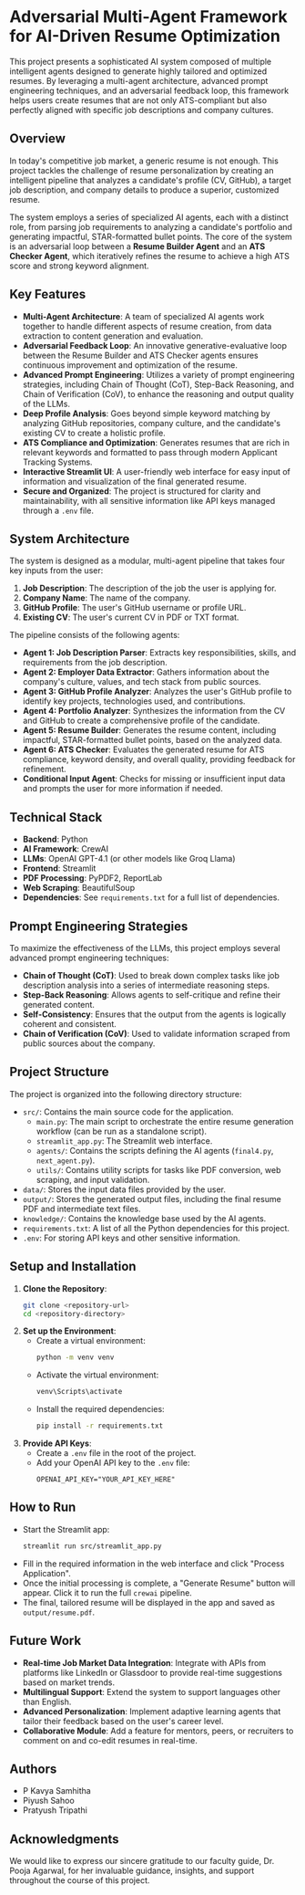 # Adversarial Multi-Agent Framework for AI-Driven Resume Optimization

This project presents a sophisticated AI system composed of multiple intelligent agents designed to generate highly tailored and optimized resumes. By leveraging a multi-agent architecture, advanced prompt engineering techniques, and an adversarial feedback loop, this framework helps users create resumes that are not only ATS-compliant but also perfectly aligned with specific job descriptions and company cultures.

## Overview

In today's competitive job market, a generic resume is not enough. This project tackles the challenge of resume personalization by creating an intelligent pipeline that analyzes a candidate's profile (CV, GitHub), a target job description, and company details to produce a superior, customized resume.

The system employs a series of specialized AI agents, each with a distinct role, from parsing job requirements to analyzing a candidate's portfolio and generating impactful, STAR-formatted bullet points. The core of the system is an adversarial loop between a **Resume Builder Agent** and an **ATS Checker Agent**, which iteratively refines the resume to achieve a high ATS score and strong keyword alignment.

## Key Features

- **Multi-Agent Architecture**: A team of specialized AI agents work together to handle different aspects of resume creation, from data extraction to content generation and evaluation.
- **Adversarial Feedback Loop**: An innovative generative-evaluative loop between the Resume Builder and ATS Checker agents ensures continuous improvement and optimization of the resume.
- **Advanced Prompt Engineering**: Utilizes a variety of prompt engineering strategies, including Chain of Thought (CoT), Step-Back Reasoning, and Chain of Verification (CoV), to enhance the reasoning and output quality of the LLMs.
- **Deep Profile Analysis**: Goes beyond simple keyword matching by analyzing GitHub repositories, company culture, and the candidate's existing CV to create a holistic profile.
- **ATS Compliance and Optimization**: Generates resumes that are rich in relevant keywords and formatted to pass through modern Applicant Tracking Systems.
- **Interactive Streamlit UI**: A user-friendly web interface for easy input of information and visualization of the final generated resume.
- **Secure and Organized**: The project is structured for clarity and maintainability, with all sensitive information like API keys managed through a `.env` file.

## System Architecture

The system is designed as a modular, multi-agent pipeline that takes four key inputs from the user:
1.  **Job Description**: The description of the job the user is applying for.
2.  **Company Name**: The name of the company.
3.  **GitHub Profile**: The user's GitHub username or profile URL.
4.  **Existing CV**: The user's current CV in PDF or TXT format.

The pipeline consists of the following agents:

- **Agent 1: Job Description Parser**: Extracts key responsibilities, skills, and requirements from the job description.
- **Agent 2: Employer Data Extractor**: Gathers information about the company's culture, values, and tech stack from public sources.
- **Agent 3: GitHub Profile Analyzer**: Analyzes the user's GitHub profile to identify key projects, technologies used, and contributions.
- **Agent 4: Portfolio Analyzer**: Synthesizes the information from the CV and GitHub to create a comprehensive profile of the candidate.
- **Agent 5: Resume Builder**: Generates the resume content, including impactful, STAR-formatted bullet points, based on the analyzed data.
- **Agent 6: ATS Checker**: Evaluates the generated resume for ATS compliance, keyword density, and overall quality, providing feedback for refinement.
- **Conditional Input Agent**: Checks for missing or insufficient input data and prompts the user for more information if needed.

## Technical Stack

- **Backend**: Python
- **AI Framework**: CrewAI
- **LLMs**: OpenAI GPT-4.1 (or other models like Groq Llama)
- **Frontend**: Streamlit
- **PDF Processing**: PyPDF2, ReportLab
- **Web Scraping**: BeautifulSoup
- **Dependencies**: See `requirements.txt` for a full list of dependencies.

## Prompt Engineering Strategies

To maximize the effectiveness of the LLMs, this project employs several advanced prompt engineering techniques:

- **Chain of Thought (CoT)**: Used to break down complex tasks like job description analysis into a series of intermediate reasoning steps.
- **Step-Back Reasoning**: Allows agents to self-critique and refine their generated content.
- **Self-Consistency**: Ensures that the output from the agents is logically coherent and consistent.
- **Chain of Verification (CoV)**: Used to validate information scraped from public sources about the company.

## Project Structure

The project is organized into the following directory structure:

- `src/`: Contains the main source code for the application.
  - `main.py`: The main script to orchestrate the entire resume generation workflow (can be run as a standalone script).
  - `streamlit_app.py`: The Streamlit web interface.
  - `agents/`: Contains the scripts defining the AI agents (`final4.py`, `next_agent.py`).
  - `utils/`: Contains utility scripts for tasks like PDF conversion, web scraping, and input validation.
- `data/`: Stores the input data files provided by the user.
- `output/`: Stores the generated output files, including the final resume PDF and intermediate text files.
- `knowledge/`: Contains the knowledge base used by the AI agents.
- `requirements.txt`: A list of all the Python dependencies for this project.
- `.env`: For storing API keys and other sensitive information.

## Setup and Installation

1.  **Clone the Repository**:
    ```bash
    git clone <repository-url>
    cd <repository-directory>
    ```
2.  **Set up the Environment**:
    - Create a virtual environment:
      ```bash
      python -m venv venv
      ```
    - Activate the virtual environment:
      ```bash
      venv\Scripts\activate
      ```
    - Install the required dependencies:
      ```bash
      pip install -r requirements.txt
      ```
3.  **Provide API Keys**:
    - Create a `.env` file in the root of the project.
    - Add your OpenAI API key to the `.env` file:
      ```
      OPENAI_API_KEY="YOUR_API_KEY_HERE"
      ```

## How to Run

- Start the Streamlit app:
  ```bash
  streamlit run src/streamlit_app.py
  ```
- Fill in the required information in the web interface and click "Process Application".
- Once the initial processing is complete, a "Generate Resume" button will appear. Click it to run the full `crewai` pipeline.
- The final, tailored resume will be displayed in the app and saved as `output/resume.pdf`.

## Future Work

- **Real-time Job Market Data Integration**: Integrate with APIs from platforms like LinkedIn or Glassdoor to provide real-time suggestions based on market trends.
- **Multilingual Support**: Extend the system to support languages other than English.
- **Advanced Personalization**: Implement adaptive learning agents that tailor their feedback based on the user's career level.
- **Collaborative Module**: Add a feature for mentors, peers, or recruiters to comment on and co-edit resumes in real-time.

## Authors

- P Kavya Samhitha
- Piyush Sahoo
- Pratyush Tripathi

## Acknowledgments

We would like to express our sincere gratitude to our faculty guide, Dr. Pooja Agarwal, for her invaluable guidance, insights, and support throughout the course of this project.
